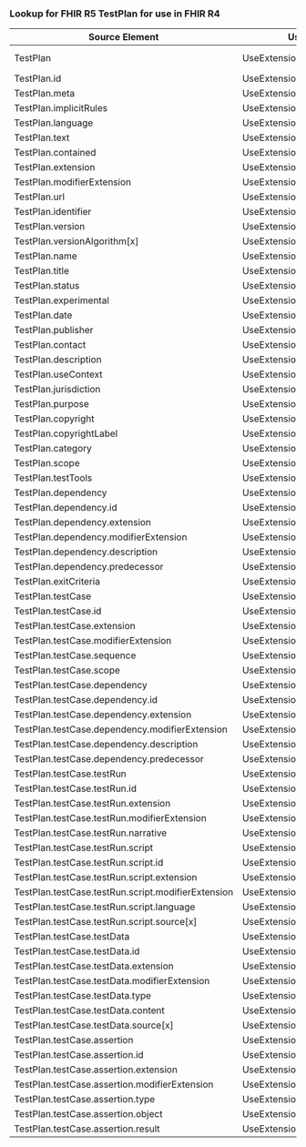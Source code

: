 ### Lookup for FHIR R5 TestPlan for use in FHIR R4

| Source Element | Usage | Target |
| -------------- | ----- | ------ |
| TestPlan | UseExtension | http://hl7.org/fhir/5.0/StructureDefinition/extension-TestPlan |
| TestPlan.id | UseExtensionFromAncestor | - |
| TestPlan.meta | UseExtensionFromAncestor | - |
| TestPlan.implicitRules | UseExtensionFromAncestor | - |
| TestPlan.language | UseExtensionFromAncestor | - |
| TestPlan.text | UseExtensionFromAncestor | - |
| TestPlan.contained | UseExtensionFromAncestor | - |
| TestPlan.extension | UseExtensionFromAncestor | - |
| TestPlan.modifierExtension | UseExtensionFromAncestor | - |
| TestPlan.url | UseExtensionFromAncestor | - |
| TestPlan.identifier | UseExtensionFromAncestor | - |
| TestPlan.version | UseExtensionFromAncestor | - |
| TestPlan.versionAlgorithm[x] | UseExtensionFromAncestor | - |
| TestPlan.name | UseExtensionFromAncestor | - |
| TestPlan.title | UseExtensionFromAncestor | - |
| TestPlan.status | UseExtensionFromAncestor | - |
| TestPlan.experimental | UseExtensionFromAncestor | - |
| TestPlan.date | UseExtensionFromAncestor | - |
| TestPlan.publisher | UseExtensionFromAncestor | - |
| TestPlan.contact | UseExtensionFromAncestor | - |
| TestPlan.description | UseExtensionFromAncestor | - |
| TestPlan.useContext | UseExtensionFromAncestor | - |
| TestPlan.jurisdiction | UseExtensionFromAncestor | - |
| TestPlan.purpose | UseExtensionFromAncestor | - |
| TestPlan.copyright | UseExtensionFromAncestor | - |
| TestPlan.copyrightLabel | UseExtensionFromAncestor | - |
| TestPlan.category | UseExtensionFromAncestor | - |
| TestPlan.scope | UseExtensionFromAncestor | - |
| TestPlan.testTools | UseExtensionFromAncestor | - |
| TestPlan.dependency | UseExtensionFromAncestor | - |
| TestPlan.dependency.id | UseExtensionFromAncestor | - |
| TestPlan.dependency.extension | UseExtensionFromAncestor | - |
| TestPlan.dependency.modifierExtension | UseExtensionFromAncestor | - |
| TestPlan.dependency.description | UseExtensionFromAncestor | - |
| TestPlan.dependency.predecessor | UseExtensionFromAncestor | - |
| TestPlan.exitCriteria | UseExtensionFromAncestor | - |
| TestPlan.testCase | UseExtensionFromAncestor | - |
| TestPlan.testCase.id | UseExtensionFromAncestor | - |
| TestPlan.testCase.extension | UseExtensionFromAncestor | - |
| TestPlan.testCase.modifierExtension | UseExtensionFromAncestor | - |
| TestPlan.testCase.sequence | UseExtensionFromAncestor | - |
| TestPlan.testCase.scope | UseExtensionFromAncestor | - |
| TestPlan.testCase.dependency | UseExtensionFromAncestor | - |
| TestPlan.testCase.dependency.id | UseExtensionFromAncestor | - |
| TestPlan.testCase.dependency.extension | UseExtensionFromAncestor | - |
| TestPlan.testCase.dependency.modifierExtension | UseExtensionFromAncestor | - |
| TestPlan.testCase.dependency.description | UseExtensionFromAncestor | - |
| TestPlan.testCase.dependency.predecessor | UseExtensionFromAncestor | - |
| TestPlan.testCase.testRun | UseExtensionFromAncestor | - |
| TestPlan.testCase.testRun.id | UseExtensionFromAncestor | - |
| TestPlan.testCase.testRun.extension | UseExtensionFromAncestor | - |
| TestPlan.testCase.testRun.modifierExtension | UseExtensionFromAncestor | - |
| TestPlan.testCase.testRun.narrative | UseExtensionFromAncestor | - |
| TestPlan.testCase.testRun.script | UseExtensionFromAncestor | - |
| TestPlan.testCase.testRun.script.id | UseExtensionFromAncestor | - |
| TestPlan.testCase.testRun.script.extension | UseExtensionFromAncestor | - |
| TestPlan.testCase.testRun.script.modifierExtension | UseExtensionFromAncestor | - |
| TestPlan.testCase.testRun.script.language | UseExtensionFromAncestor | - |
| TestPlan.testCase.testRun.script.source[x] | UseExtensionFromAncestor | - |
| TestPlan.testCase.testData | UseExtensionFromAncestor | - |
| TestPlan.testCase.testData.id | UseExtensionFromAncestor | - |
| TestPlan.testCase.testData.extension | UseExtensionFromAncestor | - |
| TestPlan.testCase.testData.modifierExtension | UseExtensionFromAncestor | - |
| TestPlan.testCase.testData.type | UseExtensionFromAncestor | - |
| TestPlan.testCase.testData.content | UseExtensionFromAncestor | - |
| TestPlan.testCase.testData.source[x] | UseExtensionFromAncestor | - |
| TestPlan.testCase.assertion | UseExtensionFromAncestor | - |
| TestPlan.testCase.assertion.id | UseExtensionFromAncestor | - |
| TestPlan.testCase.assertion.extension | UseExtensionFromAncestor | - |
| TestPlan.testCase.assertion.modifierExtension | UseExtensionFromAncestor | - |
| TestPlan.testCase.assertion.type | UseExtensionFromAncestor | - |
| TestPlan.testCase.assertion.object | UseExtensionFromAncestor | - |
| TestPlan.testCase.assertion.result | UseExtensionFromAncestor | - |
